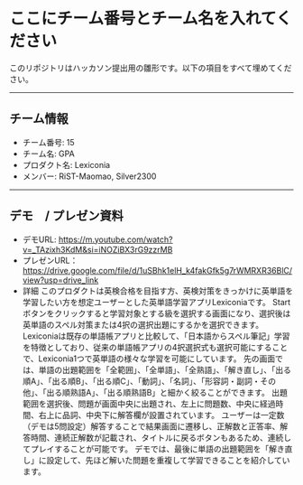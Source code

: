 # ここにチーム番号とチーム名を入れてください

このリポジトリはハッカソン提出用の雛形です。以下の項目をすべて埋めてください。

---

## チーム情報
- チーム番号: 15
- チーム名: GPA
- プロダクト名: Lexiconia
- メンバー: RiST-Maomao, Silver2300

---

## デモ　/ プレゼン資料
- デモURL: https://m.youtube.com/watch?v=_TAzixh3KdM&si=iNOZiBX3rG9zzrMB
- プレゼンURL：https://drive.google.com/file/d/1uSBhk1elH_k4fakGfk5g7rWMRXR36BlC/view?usp=drive_link
- 詳細
  このプロダクトは英検合格を目指す方、英検対策をきっかけに英単語を学習したい方を想定ユーザーとした英単語学習アプリLexiconiaです。
  Startボタンをクリックすると学習対象とする級を選択する画面になり、選択後は英単語のスペル対策または4択の選択出題にするかを選択できます。
  Lexiconiaは既存の単語帳アプリと比較して、「日本語からスペル筆記」学習を特徴としており、従来の単語帳アプリの4択選択式も選択可能にすることで、Lexiconia1つで英単語の様々な学習を可能にしています。
  先の画面では、単語の出題範囲を「全範囲」、「全単語」、「全熟語」、「解き直し」、「出る順A」、「出る順B」、「出る順C」、「動詞」、「名詞」、「形容詞・副詞・その他」、「出る順熟語A」、「出る順熟語B」と細かく絞ることができます。
  出題範囲を選択後、問題が画面中央に出題され、左上に問題数、中央に経過時間、右上に品詞、中央下に解答欄が設置されています。
  ユーザーは一定数（デモは5問設定）解答することで結果画面に遷移し、正解数と正答率、解答時間、連続正解数が記載され、タイトルに戻るボタンもあるため、連続してプレイすることが可能です。
  デモでは、最後に単語の出題範囲を「解き直し」に設定して、先ほど解いた問題を重複して学習できることを紹介しています。
